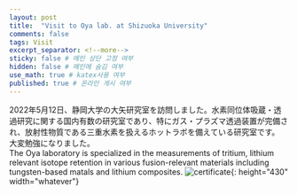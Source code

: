 ```yaml
---
layout: post
title:  "Visit to Oya lab. at Shizuoka University"
comments: false
tags: Visit
excerpt_separator: <!--more-->
sticky: false # 메인 상단 고정 여부
hidden: false # 메인에 숨김 여부
use_math: true # katex사용 여부
published: true # 온라인 게시 여부
---
```

<!-- 줄바꿈: 문장 뒤에 스페이스 두번 -->
<!-- 문단 바꿈: 엔터 두번 -->
2022年5月12日、静岡大学の大矢研究室を訪問しました。水素同位体吸蔵・透過研究に関する国内有数の研究室であり、特にガス・プラズマ透過装置が完備され、放射性物質である三重水素を扱えるホットラボを備えている研究室です。<!--more-->
大変勉強になりました。  
The Oya laboratory is specialized in the measurements of tritium, lithium relevant isotope retention in various fusion-relevant materials including tungsten-based matals and lithium composites.
![certificate](../assets/img/shizuoka.jpg){: height="430" width="whatever"}

